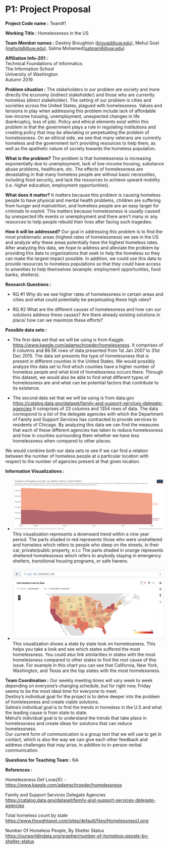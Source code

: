 # P1: Project Proposal

 **Project Code name :** Team#1

 **Working Title :** Homelessness in the US

 **Team Member names :** Destiny Broughton (brougd@uw.edu), Mehul Goel (mehulg8@uw.edu), Salma Mohamed(salmam6@uw.edu)    

 **Affiliation Info-201 :**     
Technical Foundations of Informatics   
The Information School  
University of Washington  
Autumn 2019

**Problem situation :**
 The stakeholders in our problem are society and more directly the economy (indirect stakeholder) and those who are currently homeless (direct stakeholder). The setting of our problem is cities and societies across the United States, plagued with homelessness. Values and tensions in play when addressing this problem include lack of affordable low-income housing, unemployment, unexpected changes in life (bankruptcy, loss of job). Policy and ethical elements exist within this problem in that the government plays a role in regulating institutions and creating policy that may be alleviating or perpetuating the problem of homelessness. On an ethical side, we see that many veterans are currently homeless and the government isn’t providing resources  to help them, as well as the apathetic nature of society towards the homeless population.

**What is the problem?** The problem is that homelessness is increasing exponentially due to unemployment, lack of low-income housing, substance abuse problems, healthcare, etc. The effects of homelessness are devastating in that many homeless people are without basic necessities, including food security, and lack the resources to achieve upward mobility (i.e. higher education, employment opportunities).

**What does it matter?** It matters because this problem is causing homeless people  to have physical and mental health problems, children are suffering from hunger and malnutrition, and homeless people are an easy target for criminals to exploit. This matters because homelessness is usually caused by unexpected life events or unemployment and there aren't many or any resources to help people rebuild their lives after facing such tragedies.

**How it will be addressed?** Our goal in addressing this problem is to find the most problematic areas (highest rates of homelessness) we see in the US and analyze why these areas potentially have the highest homeless rates. After analyzing this data, we hope to address and alleviate the problem by providing this data to organizations that seek to help the homeless so they can make the largest impact possible. In addition, we could use this data to provide resources to homeless populations so that they could have access to amenities to help themselves (example: employment opportunities, food banks, shelters).

**Research Questions :**
* RQ #1 Why do we see higher rates of homelessness in certain areas and cities and what could potentially be perpetuating these high rates?

* RQ #2 What are the different causes of homelessness and how can our solutions address these causes? Are there already existing solutions in place/ how can we maximize these efforts?

**Possible data sets :**
* The first data set that we will be using is from Kaggle. https://www.kaggle.com/adamschroeder/homelessness.
It comprises of 6 columns and 86.5K rows of data presented from 1st Jan 2007 to 31st Dec 2015. The data set presents the type of homelessness that is present in different counties in the United States. We would possibly analyze this data set to find which counties have a higher number of homeless people and what kind of homelessness occurs there. Through this dataset, we would also be able to find what different types of homelessness are and what can be potential factors that contribute to its existence.

* The second data set that we will be using is from data.gov https://catalog.data.gov/dataset/family-and-support-services-delegate-agencies
It comprises of 23 columns and 1354 rows of data. The data correspond to a list of the delegate agencies with which the Department of Family and Support Services has contracted to provide services to residents of Chicago. By analyzing this data we can find the measures that each of these different agencies has taken to reduce homelessness and how in counties surrounding them whether we have less homelessness when compared to other places.

We would combine both our data sets to see if we can find a relation between the number of homeless people at a particular location with respect to the number of agencies present at that given location.

**Information Visualizations :**
* ![Number of homeless people graph](Images/Number_of_homeless_people_in_USA.PNG)
This visualization represents a downward trend within a nine year period. The parts shaded in red represents those who were unsheltered and homeless which refers to people who sleep on the streets, in their car, private/public property, e.t.c The parts shaded in orange represents sheltered homelessness which refers to anybody staying in emergency shelters, transitional housing programs, or safe havens.


* ![Number of homeless people by state picture](Images/Homelessness_by_state.png)
This visualization shows a state by state look on homelessness. This helps you take a look and see which states suffered the most homelessness. You could also link similarities in states with the most homelessness compared to other states to find the root cause of this issue. For example in this chart you can see that California, New York, Washington, and Texas are the top states with the most homelessness.


**Team Coordination :**
Our weekly meeting times will vary week to week depending on everyone’s changing schedule, but for right now, Friday seems to be the most ideal time for everyone to meet.   
Destiny’s individual goal for the project is to delve deeper into the problem of homelessness and create viable solutions.   
 Salma’s individual goal is to find the trends in homeless in the U.S and what the leading cause is from state to state.                   
 Mehul’s individual goal is to understand the trends that take place in homelessness and create ideas for solutions that can reduce homelessness.   
 Our current form of communication is a group text that we will use to get in contact, which is also the way we can give each other feedback and address challenges that may arise, in addition to in-person verbal communication.

**Questions for Teaching Team :**
NA

**References :**

Homelessness
Def Love(X): - https://www.kaggle.com/adamschroeder/homelessness

Family and Support Services Delegate Agencies
https://catalog.data.gov/dataset/family-and-support-services-delegate-agencies

Total homeless count by state https://www.thoughtspot.com/sites/default/files/Homelessness1.png

Number Of Homeless People, By Shelter Status
https://ourworldindata.org/grapher/number-of-homeless-people-by-shelter-status
